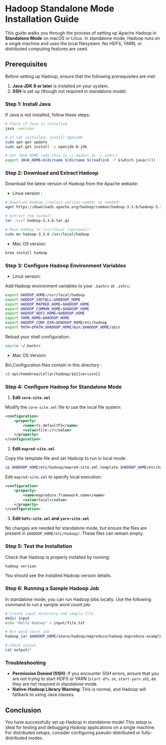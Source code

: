 
# Hadoop Standalone Mode Installation Guide

This guide walks you through the process of setting up Apache Hadoop in **Standalone Mode** on macOS or Linux. In standalone mode, Hadoop runs on a single machine and uses the local filesystem. No HDFS, YARN, or distributed computing features are used.

## Prerequisites

Before setting up Hadoop, ensure that the following prerequisites are met:

1. **Java JDK 8 or later** is installed on your system.
2. **SSH** is set up (though not required in standalone mode).

### Step 1: Install Java

If Java is not installed, follow these steps:

```bash
# Check if Java is installed
java -version

# If not installed, install OpenJDK
sudo apt-get update
sudo apt-get install -y openjdk-8-jdk

# Set JAVA_HOME (add this to ~/.bashrc or ~/.zshrc)
export JAVA_HOME=$(dirname $(dirname $(readlink -f $(which javac))))
```

### Step 2: Download and Extract Hadoop

Download the latest version of Hadoop from the Apache website:

- Linux version : 

```bash
# Download Hadoop (replace version number as needed)
wget https://downloads.apache.org/hadoop/common/hadoop-3.3.6/hadoop-3.3.6.tar.gz

# Extract the tarball
tar -xzvf hadoop-3.3.6.tar.gz

# Move Hadoop to /usr/local (optional)
sudo mv hadoop-3.3.6 /usr/local/hadoop
```
- Mac OS version:
```bash
brew install hadoop
```
### Step 3: Configure Hadoop Environment Variables
- Linux version:

Add Hadoop environment variables to your `.bashrc` or `.zshrc`:

```bash
export HADOOP_HOME=/usr/local/hadoop
export HADOOP_INSTALL=$HADOOP_HOME
export HADOOP_MAPRED_HOME=$HADOOP_HOME
export HADOOP_COMMON_HOME=$HADOOP_HOME
export HADOOP_HDFS_HOME=$HADOOP_HOME
export YARN_HOME=$HADOOP_HOME
export HADOOP_CONF_DIR=$HADOOP_HOME/etc/hadoop
export PATH=$PATH:$HADOOP_HOME/bin:$HADOOP_HOME/sbin
```

Reload your shell configuration:

```bash
source ~/.bashrc
```
- Mac OS Version:

Bin,Configuration files contain in this directory :
```bash
cd opt/homebrew/Cellar/hadoop/$${{version}}
```
### Step 4: Configure Hadoop for Standalone Mode

1. **Edit `core-site.xml`**

Modify the `core-site.xml` file to use the local file system:

```xml
<configuration>
    <property>
        <name>fs.defaultFS</name>
        <value>file://</value>
    </property>
</configuration>
```

2. **Edit `mapred-site.xml`**

Copy the template file and set Hadoop to run in local mode:

```bash
cp $HADOOP_HOME/etc/hadoop/mapred-site.xml.template $HADOOP_HOME/etc/hadoop/mapred-site.xml
```

Edit `mapred-site.xml` to specify local execution:

```xml
<configuration>
    <property>
        <name>mapreduce.framework.name</name>
        <value>local</value>
    </property>
</configuration>
```

3. **Edit `hdfs-site.xml` and `yarn-site.xml`**

No changes are needed for standalone mode, but ensure the files are present in `$HADOOP_HOME/etc/hadoop/`. These files can remain empty.

### Step 5: Test the Installation

Check that Hadoop is properly installed by running:

```bash
hadoop version
```

You should see the installed Hadoop version details.

### Step 6: Running a Sample Hadoop Job

In standalone mode, you can run Hadoop jobs locally. Use the following command to run a sample word count job:

```bash
# Create input directory and sample file
mkdir input
echo "Hello Hadoop" > input/file.txt

# Run word count job
hadoop jar $HADOOP_HOME/share/hadoop/mapreduce/hadoop-mapreduce-examples-*.jar wordcount input output

# Check output
cat output/*
```

### Troubleshooting

- **Permission Denied (SSH)**: If you encounter SSH errors, ensure that you are not trying to start HDFS or YARN (`start-dfs.sh`, `start-yarn.sh`), as they are not required in standalone mode.
- **Native-Hadoop Library Warning**: This is normal, and Hadoop will fallback to using Java classes.

## Conclusion

You have successfully set up Hadoop in standalone mode! This setup is ideal for testing and debugging Hadoop applications on a single machine. For distributed setups, consider configuring pseudo-distributed or fully-distributed modes.
